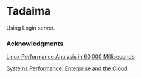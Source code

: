 # Tadaima
Using Login server.

### Acknowledgments
[Linux Performance Analysis in 60,000 Milliseconds](https://medium.com/netflix-techblog/linux-performance-analysis-in-60-000-milliseconds-accc10403c55)</p>
[Systems Performance: Enterprise and the Cloud](http://www.pearson.com.au/9780133390094)
